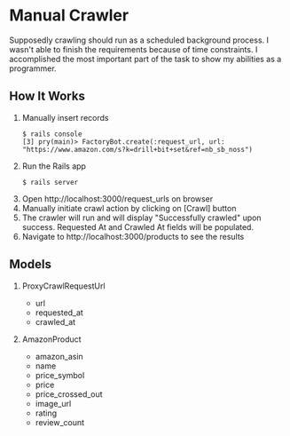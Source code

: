 # Manual Crawler
Supposedly crawling should run as a scheduled background process.  I wasn't able to finish the requirements because of time constraints.  I accomplished the most important part of the task to show my abilities as a programmer.

## How It Works
1. Manually insert records
   ```
   $ rails console
   [3] pry(main)> FactoryBot.create(:request_url, url: "https://www.amazon.com/s?k=drill+bit+set&ref=nb_sb_noss")
   ```
2. Run the Rails app
   ```
   $ rails server
   ```
3. Open http://localhost:3000/request_urls on browser
4. Manually initiate crawl action by clicking on [Crawl] button
5. The crawler will run and will display "Successfully crawled" upon success.  Requested At and Crawled At fields will be populated.
6. Navigate to http://localhost:3000/products to see the results

## Models
1. ProxyCrawlRequestUrl
   * url
   * requested_at
   * crawled_at

2. AmazonProduct
   * amazon_asin
   * name
   * price_symbol
   * price
   * price_crossed_out
   * image_url
   * rating
   * review_count

